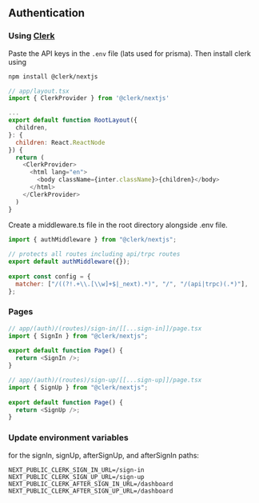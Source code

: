 ## Authentication

### Using [Clerk](https://clerk.com/)

Paste the API keys in the `.env` file (lats used for prisma). Then install clerk using

```sh
npm install @clerk/nextjs
```

```js
// app/layout.tsx
import { ClerkProvider } from '@clerk/nextjs'

...
export default function RootLayout({
  children,
}: {
  children: React.ReactNode
}) {
  return (
    <ClerkProvider>
      <html lang="en">
        <body className={inter.className}>{children}</body>
      </html>
    </ClerkProvider>
  )
}

```

Create a middleware.ts file in the root directory alongside .env file.
```js
import { authMiddleware } from "@clerk/nextjs";
 
// protects all routes including api/trpc routes
export default authMiddleware({});
 
export const config = {
  matcher: ["/((?!.+\\.[\\w]+$|_next).*)", "/", "/(api|trpc)(.*)"],
};
```

### Pages

```js
// app/(auth)/(routes)/sign-in/[[...sign-in]]/page.tsx
import { SignIn } from "@clerk/nextjs";
 
export default function Page() {
  return <SignIn />;
}
```

```js
// app/(auth)/(routes)/sign-up/[[...sign-up]]/page.tsx
import { SignUp } from "@clerk/nextjs";
 
export default function Page() {
  return <SignUp />;
}
```

### Update environment variables
for the signIn, signUp, afterSignUp, and afterSignIn paths:
```env
NEXT_PUBLIC_CLERK_SIGN_IN_URL=/sign-in
NEXT_PUBLIC_CLERK_SIGN_UP_URL=/sign-up
NEXT_PUBLIC_CLERK_AFTER_SIGN_IN_URL=/dashboard
NEXT_PUBLIC_CLERK_AFTER_SIGN_UP_URL=/dashboard
```
